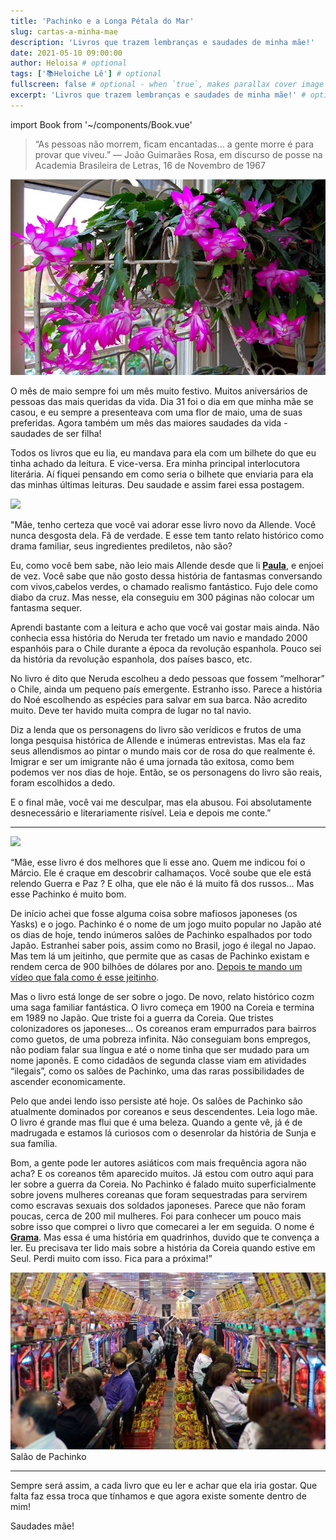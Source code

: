```yaml
---
title: 'Pachinko e a Longa Pétala do Mar'
slug: cartas-a-minha-mae
description: 'Livros que trazem lembranças e saudades de minha mãe!'
date: 2021-05-10 09:00:00
author: Heloisa # optional
tags: ['📚Heloiche Lê'] # optional
fullscreen: false # optional - when `true`, makes parallax cover image take up full viewport height
excerpt: 'Livros que trazem lembranças e saudades de minha mãe!' # optional
---
```


import Book from '~/components/Book.vue'

> “As pessoas não morrem, ficam encantadas… a gente morre é para provar que viveu.”
> — João Guimarães Rosa, em discurso de posse na Academia Brasileira de Letras, 16 de Novembro de 1967

![](./imgs/flor-de-maio.jpeg)

O mês de maio sempre foi um mês muito festivo. Muitos aniversários de pessoas das mais queridas da vida. Dia 31 foi o dia em que minha mãe se casou, e eu sempre a presenteava com uma flor de maio, uma de suas preferidas. Agora também um mês das maiores saudades da vida - saudades de ser filha!

Todos os livros que eu lia, eu mandava para ela com um bilhete do que eu tinha achado da leitura. E vice-versa. Era minha principal interlocutora literária. Aí fiquei pensando em como seria o bilhete que enviaria para ela das minhas últimas leituras. Deu saudade e assim farei essa postagem.

<book title="Longa pétala de mar" author="por Isabel Allende" link="https://amzn.to/3vJcCyQ">
<a target="_blank"  href="https://www.amazon.com.br/gp/product/8528624404/ref=as_li_tl?ie=UTF8&camp=1789&creative=9325&creativeASIN=8528624404&linkCode=as2&tag=heloisaavroch-20&linkId=72926c147268235b8c83a572ae54e3a5"><img border="0" src="//ws-na.amazon-adsystem.com/widgets/q?_encoding=UTF8&MarketPlace=BR&ASIN=8528624404&ServiceVersion=20070822&ID=AsinImage&WS=1&Format=_SL250_&tag=heloisaavroch-20" ></a>
</book>

"Mãe, tenho certeza que você vai adorar esse livro novo da Allende. Você nunca desgosta dela. Fã de verdade. E esse tem tanto relato histórico como drama familiar, seus ingredientes prediletos, não são?

Eu, como você bem sabe, não leio mais Allende desde que li **[Paula](https://amzn.to/3nTeDG2)**, e enjoei de vez. Você sabe que não gosto dessa história de fantasmas conversando com vivos,cabelos verdes, o chamado realismo fantástico. Fujo dele como diabo da cruz. Mas nesse, ela conseguiu em 300 páginas não colocar um fantasma sequer.

Aprendi bastante com a leitura e acho que você vai gostar mais ainda. Não conhecia essa história do Neruda ter fretado um navio e mandado 2000 espanhóis para o Chile durante a época da revolução espanhola. Pouco sei da história da revolução espanhola, dos países basco, etc.

No livro é dito que Neruda escolheu a dedo pessoas que fossem “melhorar” o Chile, ainda um pequeno país emergente. Estranho isso. Parece a história do Noé escolhendo as espécies para salvar em sua barca. Não acredito muito. Deve ter havido muita compra de lugar no tal navio.

Diz a lenda que os personagens do livro são verídicos e frutos de uma longa pesquisa histórica de Allende e inúmeras entrevistas. Mas ela faz seus allendismos ao pintar o mundo mais cor de rosa do que realmente é. Imigrar e ser um imigrante não é uma jornada tão exitosa, como bem podemos ver nos dias de hoje. Então, se os personagens do livro são reais, foram escolhidos a dedo.

E o final mãe, você vai me desculpar, mas ela abusou. Foi absolutamente desnecessário e literariamente risível. Leia e depois me conte.”

---

<book title="Pachinko" author="por Min Jin Lee" link="https://amzn.to/2SvVyOx">
<a target="_blank"  href="https://www.amazon.com.br/gp/product/8551006347/ref=as_li_tl?ie=UTF8&camp=1789&creative=9325&creativeASIN=8551006347&linkCode=as2&tag=heloisaavroch-20&linkId=a5be79e191450a21fd6f9f59e682804d"><img border="0" src="//ws-na.amazon-adsystem.com/widgets/q?_encoding=UTF8&MarketPlace=BR&ASIN=8551006347&ServiceVersion=20070822&ID=AsinImage&WS=1&Format=_SL250_&tag=heloisaavroch-20" ></a>
</book>

“Mãe, esse livro é dos melhores que li esse ano. Quem me indicou foi o Márcio. Ele é craque em descobrir calhamaços. Você soube que ele está relendo Guerra e Paz ? E olha, que ele não é lá muito fã dos russos… Mas esse Pachinko é muito bom.

De início achei que fosse alguma coisa sobre mafiosos japoneses (os Yasks) e o jogo. Pachinko é o nome de um jogo muito popular no Japão até os dias de hoje, tendo inúmeros salões de Pachinko espalhados por todo Japão. Estranhei saber pois, assim como no Brasil, jogo é ilegal no Japao. Mas tem lá um jeitinho, que permite que as casas de Pachinko existam e rendem cerca de 900 bilhões de dólares por ano. [Depois te mando um vídeo que fala como é esse jeitinho](https://youtu.be/hbdXAx_wKLA).

Mas o livro está longe de ser sobre o jogo. De novo, relato histórico cozm uma saga familiar fantástica. O livro começa em 1900 na Coreia e termina em 1989 no Japão. Que triste foi a guerra da Coreia. Que tristes colonizadores os japoneses… Os coreanos eram empurrados para bairros como guetos, de uma pobreza infinita. Não conseguiam bons empregos, não podiam falar sua língua e até o nome tinha que ser mudado para um nome japonês. E como cidadãos de segunda classe viam em atividades “ilegais”, como os salões de Pachinko, uma das raras possibilidades de ascender economicamente.

Pelo que andei lendo isso persiste até hoje. Os salões de Pachinko são atualmente dominados por coreanos e seus descendentes. Leia logo mãe. O livro é grande mas flui que é uma beleza. Quando a gente vê, já é de madrugada e estamos lá curiosos com o desenrolar da história de Sunja e sua família.

Bom, a gente pode ler autores asiáticos com mais frequência agora não acha? E os coreanos têm aparecido muitos. Já estou com outro aqui para ler sobre a guerra da Coreia. No Pachinko é falado muito superficialmente sobre jovens mulheres coreanas que foram sequestradas para servirem como escravas sexuais dos soldados japoneses. Parece que não foram poucas, cerca de 200 mil mulheres. Foi para conhecer um pouco mais sobre isso que comprei o livro que comecarei a ler em seguida. O nome é **[Grama](https://amzn.to/3xRFo2b)**. Mas essa é uma história em quadrinhos, duvido que te convença a ler. Eu precisava ter lido mais sobre a história da Coreia quando estive em Seul. Perdi muito com isso. Fica para a próxima!”

![](./imgs/pachinko-2.jpeg)
Salão de Pachinko

---

Sempre será assim, a cada livro que eu ler e achar que ela iria gostar. Que falta faz essa troca que tínhamos e que agora existe somente dentro de mim!

Saudades mãe!
